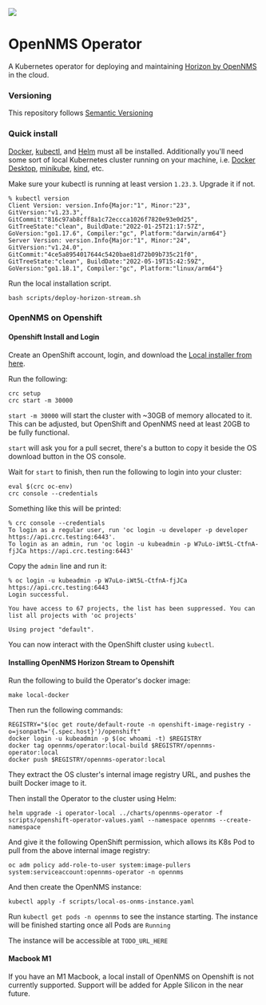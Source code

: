 ![](https://www.opennms.com/wp-content/uploads/2021/04/OpenNMS_Horizontal-Logo_Light-BG-retina-website-300x56.png)

# OpenNMS Operator

A Kubernetes operator for deploying and maintaining [Horizon by OpenNMS](https://github.com/OpenNMS-Cloud/opennms) in the cloud.

### Versioning

This repository follows [Semantic Versioning](https://semver.org/)

### Quick install

[Docker](https://docs.docker.com/engine/install/), [kubectl](https://kubernetes.io/docs/tasks/tools/), and [Helm](https://helm.sh/docs/intro/install/) must all be installed. 
Additionally you'll need some sort of local Kubernetes cluster running on your machine, i.e. [Docker Desktop](https://docs.docker.com/desktop/kubernetes/), [minikube](https://minikube.sigs.k8s.io/docs/start/), [kind](https://kind.sigs.k8s.io/docs/user/quick-start/), etc.  


Make sure your kubectl is running at least version `1.23.3`. Upgrade it if not.

```aidl
% kubectl version
Client Version: version.Info{Major:"1", Minor:"23", GitVersion:"v1.23.3", GitCommit:"816c97ab8cff8a1c72eccca1026f7820e93e0d25", GitTreeState:"clean", BuildDate:"2022-01-25T21:17:57Z", GoVersion:"go1.17.6", Compiler:"gc", Platform:"darwin/arm64"}
Server Version: version.Info{Major:"1", Minor:"24", GitVersion:"v1.24.0", GitCommit:"4ce5a8954017644c5420bae81d72b09b735c21f0", GitTreeState:"clean", BuildDate:"2022-05-19T15:42:59Z", GoVersion:"go1.18.1", Compiler:"gc", Platform:"linux/arm64"}
```

Run the local installation script.
```
bash scripts/deploy-horizon-stream.sh
```

### OpenNMS on Openshift

#### Openshift Install and Login

Create an OpenShift account, login, and download the [Local installer from here](https://console.redhat.com/openshift/create/local).

Run the following:

```
crc setup
crc start -m 30000
```

`start -m 30000` will start the cluster with ~30GB of memory allocated to it. This can be adjusted, but OpenShift and OpenNMS need at least 20GB to be fully functional.

`start` will ask you for a pull secret, there's a button to copy it beside the OS download button in the OS console. 

Wait for `start` to finish, then run the following to login into your cluster:

```
eval $(crc oc-env)
crc console --credentials
```

Something like this will be printed:

```
% crc console --credentials
To login as a regular user, run 'oc login -u developer -p developer https://api.crc.testing:6443'.
To login as an admin, run 'oc login -u kubeadmin -p W7uLo-iWt5L-CtfnA-fjJCa https://api.crc.testing:6443'
```

Copy the `admin` line and run it:

```
% oc login -u kubeadmin -p W7uLo-iWt5L-CtfnA-fjJCa https://api.crc.testing:6443
Login successful.

You have access to 67 projects, the list has been suppressed. You can list all projects with 'oc projects'

Using project "default".
```

You can now interact with the OpenShift cluster using `kubectl`.

#### Installing OpenNMS Horizon Stream to Openshift

Run the following to build the Operator's docker image:

```
make local-docker
```

Then run the following commands: 

```
REGISTRY="$(oc get route/default-route -n openshift-image-registry -o=jsonpath='{.spec.host}')/openshift"
docker login -u kubeadmin -p $(oc whoami -t) $REGISTRY
docker tag opennms/operator:local-build $REGISTRY/opennms-operator:local
docker push $REGISTRY/opennms-operator:local
```

They extract the OS cluster's internal image registry URL, and pushes the built Docker image to it.

Then install the Operator to the cluster using Helm:

```
helm upgrade -i operator-local ../charts/opennms-operator -f scripts/openshift-operator-values.yaml --namespace opennms --create-namespace
```

And give it the following OpenShift permission, which allows its K8s Pod to pull from the above internal image registry:

```
oc adm policy add-role-to-user system:image-pullers system:serviceaccount:opennms-operator -n opennms
```

And then create the OpenNMS instance:

```
kubectl apply -f scripts/local-os-onms-instance.yaml
```

Run `kubectl get pods -n opennms` to see the instance starting. The instance will be finished starting once all Pods are `Running`

The instance will be accessible at `TODO_URL_HERE`

#### Macbook M1

If you have an M1 Macbook, a local install of OpenNMS on Openshift is not currently supported. Support will be added for Apple Silicon in the near future. 





